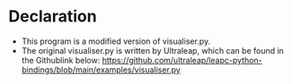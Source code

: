 # Declaration 
- This program is a modified version of visualiser.py.
- The original visualiser.py is written by Ultraleap, which can be found in the Githublink below:
https://github.com/ultraleap/leapc-python-bindings/blob/main/examples/visualiser.py
